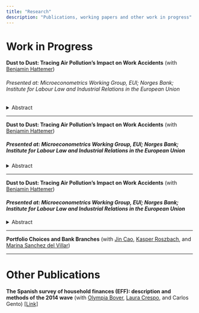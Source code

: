 ```yaml
---
title: "Research"
description: "Publications, working papers and other work in progress"
---
```


# Work in Progress

**Dust to Dust: Tracing Air Pollution’s Impact on Work Accidents** (with [Benjamin Hattemer](https://benjaminhattemer.com/))
###### *Presented at: Microeconometrics Working Group, EUI; Norges Bank; Institute for Labour Law and Industrial Relations in the European Union*
  <details>
    <summary> Abstract </summary>
    This study offers novel causal estimates of the effect of air pollution on workplace accidents. We focus on a near world-wide natural source of air pollution: dust precipitation. We use administrative data on the universe of work accidents reported in Spain. Our estimates imply that an average day of dust precipitation induces a 1.2 percent increase in work accidents. We find these effects are pervasive for workers of different occupations, income levels and demographic characteristics. 
  </details> 
  
---
**Dust to Dust: Tracing Air Pollution’s Impact on Work Accidents** (with [Benjamin Hattemer](https://benjaminhattemer.com/))
##### *Presented at: Microeconometrics Working Group, EUI; Norges Bank; Institute for Labour Law and Industrial Relations in the European Union*
  <details>
    <summary> Abstract </summary>
    This study offers novel causal estimates of the effect of air pollution on workplace accidents. We focus on a near world-wide natural source of air pollution: dust precipitation. We use administrative data on the universe of work accidents reported in Spain. Our estimates imply that an average day of dust precipitation induces a 1.2 percent increase in work accidents. We find these effects are pervasive for workers of different occupations, income levels and demographic characteristics. 
  </details> 
  
---

**Dust to Dust: Tracing Air Pollution’s Impact on Work Accidents** (with [Benjamin Hattemer](https://benjaminhattemer.com/))
#### *Presented at: Microeconometrics Working Group, EUI; Norges Bank; Institute for Labour Law and Industrial Relations in the European Union*
  <details>
    <summary> Abstract </summary>
    This study offers novel causal estimates of the effect of air pollution on workplace accidents. We focus on a near world-wide natural source of air pollution: dust precipitation. We use administrative data on the universe of work accidents reported in Spain. Our estimates imply that an average day of dust precipitation induces a 1.2 percent increase in work accidents. We find these effects are pervasive for workers of different occupations, income levels and demographic characteristics. 
  </details> 
  
---

**Portfolio Choices and Bank Branches** (with [Jin Cao](https://www.norges-bank.no/en/topics/Research/economists/Cao-Jin/), [Kasper Roszbach](https://sites.google.com/view/kasperroszbach), and [Marina Sanchez del Villar](https://marinasvs.github.io/))

---
# Other Publications

**The Spanish survey of household finances (EFF): description and methods of the 2014 wave** (with [Olympia Bover](https://sites.google.com/site/olympiabover/olympia-bover), [Laura Crespo](https://sites.google.com/site/lauracrespoweb/), and Carlos Gento) [[Link]](https://www.bde.es/f/webbde/SES/Secciones/Publicaciones/PublicacionesSeriadas/DocumentosOcasionales/18/Files/do1804e.pdf) 
